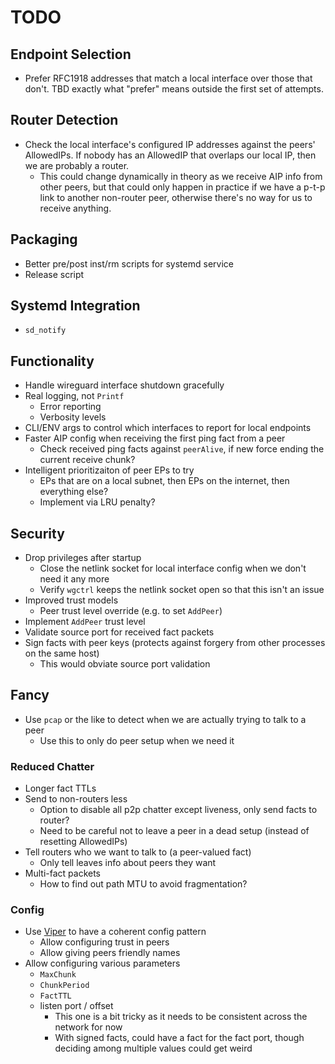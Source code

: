 # TODO

## Endpoint Selection

* Prefer RFC1918 addresses that match a local interface over those that
  don't. TBD exactly what "prefer" means outside the first set of attempts.

## Router Detection

* Check the local interface's configured IP addresses against the peers'
  AllowedIPs. If nobody has an AllowedIP that overlaps our local IP, then we
  are probably a router.
  * This could change dynamically in theory as we receive AIP info from other
    peers, but that could only happen in practice if we have a p-t-p link to
    another non-router peer, otherwise there's no way for us to receive anything.

## Packaging

* Better pre/post inst/rm scripts for systemd service
* Release script

## Systemd Integration

* `sd_notify`

## Functionality

* Handle wireguard interface shutdown gracefully
* Real logging, not `Printf`
  * Error reporting
  * Verbosity levels
* CLI/ENV args to control which interfaces to report for local endpoints
* Faster AIP config when receiving the first ping fact from a peer
  * Check received ping facts against `peerAlive`, if new force ending the current receive chunk?
* Intelligent prioritizaiton of peer EPs to try
  * EPs that are on a local subnet, then EPs on the internet, then everything else?
  * Implement via LRU penalty?

## Security

* Drop privileges after startup
  * Close the netlink socket for local interface config when we don't need it any more
  * Verify `wgctrl` keeps the netlink socket open so that this isn't an issue
* Improved trust models
  * Peer trust level override (e.g. to set `AddPeer`)
* Implement `AddPeer` trust level
* Validate source port for received fact packets
* Sign facts with peer keys (protects against forgery from other processes on the same host)
  * This would obviate source port validation

## Fancy

* Use `pcap` or the like to detect when we are actually trying to talk to a peer
  * Use this to only do peer setup when we need it

### Reduced Chatter

* Longer fact TTLs
* Send to non-routers less
  * Option to disable all p2p chatter except liveness, only send facts to router?
  * Need to be careful not to leave a peer in a dead setup (instead of resetting AllowedIPs)
* Tell routers who we want to talk to (a peer-valued fact)
  * Only tell leaves info about peers they want
* Multi-fact packets
  * How to find out path MTU to avoid fragmentation?

### Config

* Use [Viper](https://github.com/spf13/viper) to have a coherent config pattern
  * Allow configuring trust in peers
  * Allow giving peers friendly names
* Allow configuring various parameters
  * `MaxChunk`
  * `ChunkPeriod`
  * `FactTTL`
  * listen port / offset
    * This one is a bit tricky as it needs to be consistent across the network for now
    * With signed facts, could have a fact for the fact port,
      though deciding among multiple values could get weird

